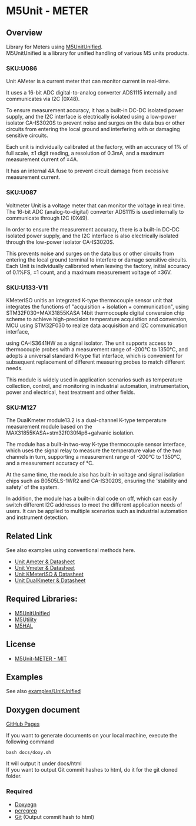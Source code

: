 # M5Unit - METER

## Overview

Library for Meters using [M5UnitUnified](https://github.com/m5stack/M5UnitUnified).  
M5UnitUnified is a library for unified handling of various M5 units products.

### SKU:U086

Unit AMeter is a current meter that can monitor current in real-time. 

It uses a 16-bit ADC digital-to-analog converter ADS1115 internally and communicates via I2C (0X48). 

To ensure measurement accuracy, it has a built-in DC-DC isolated power supply, and the I2C interface is electrically isolated using a low-power isolator CA-IS3020S to prevent noise and surges on the data bus or other circuits from entering the local ground and interfering with or damaging sensitive circuits. 

Each unit is individually calibrated at the factory, with an accuracy of 1% of full scale, ±1 digit reading, a resolution of 0.3mA, and a maximum measurement current of ±4A.

It has an internal 4A fuse to prevent circuit damage from excessive measurement current.

### SKU:U087

Voltmeter Unit is a voltage meter that can monitor the voltage in real time. The 16-bit ADC (analog-to-digital) converter ADS1115 is used internally to communicate through I2C (0X49).

In order to ensure the measurement accuracy, there is a built-in DC-DC isolated power supply, and the I2C interface is also electrically isolated through the low-power isolator CA-IS3020S.

This prevents noise and surges on the data bus or other circuits from entering the local ground terminal to interfere or damage sensitive circuits. Each Unit is individually calibrated when leaving the factory, initial accuracy of 0.1%FS, ±1 count, and a maximum measurement voltage of ±36V.

### SKU:U133-V11

KMeterISO unitis an integrated K-type thermocouple sensor unit that integrates the functions of "acquisition + isolation + communication", using STM32F030+MAX31855KASA 14bit thermocouple digital conversion chip scheme to achieve high-precision temperature acquisition and conversion, MCU using STM32F030 to realize data acquisition and I2C communication interface, 

using CA-IS3641HW as a signal isolator. The unit supports access to thermocouple probes with a measurement range of -200°C to 1350°C, and adopts a universal standard K-type flat interface, which is convenient for subsequent replacement of different measuring probes to match different needs. 

This module is widely used in application scenarios such as temperature collection, control, and monitoring in industrial automation, instrumentation, power and electrical, heat treatment and other fields.

### SKU:M127

The DualKmeter module13.2 is a dual-channel K-type temperature measurement module based on the MAX31855KASA+stm32f030f4p6+galvanic isolation. 

The module has a built-in two-way K-type thermocouple sensor interface, which uses the signal relay to measure the temperature value of the two channels in turn, supporting a measurement range of -200°C to 1350°C, and a measurement accuracy of °C.

At the same time, the module also has built-in voltage and signal isolation chips such as B0505LS-1WR2 and CA-IS3020S, ensuring the 'stability and safety' of the system. 

In addition, the module has a built-in dial code on off, which can easily switch different I2C addresses to meet the different application needs of users. It can be applied to multiple scenarios such as industrial automation and instrument detection.


## Related Link
See also examples using conventional methods here.

- [Unit Ameter & Datasheet](https://docs.m5stack.com/en/unit/ameter)
- [Unit Vmeter & Datasheet](https://docs.m5stack.com/en/unit/vmeter)
- [Unit KMeterISO & Datasheet](https://docs.m5stack.com/en/unit/KMeterISO%20Unit)
- [Unit DualKmeter & Datasheet](https://docs.m5stack.switch-science.com/en/module/DualKmeter%20Module13.2)


## Required Libraries:

- [M5UnitUnified](https://github.com/m5stack/M5UnitUnified)
- [M5Utility](https://github.com/m5stack/M5Utility)
- [M5HAL](https://github.com/m5stack/M5HAL)

## License

- [M5Unit-METER - MIT](LICENSE)

## Examples
See also [examples/UnitUnified](examples/UnitUnified)

## Doxygen document
[GitHub Pages](https://m5stack.github.io/M5Unit-METER/)

If you want to generate documents on your local machine, execute the following command

```
bash docs/doxy.sh
```

It will output it under docs/html  
If you want to output Git commit hashes to html, do it for the git cloned folder.

### Required
- [Doxyegn](https://www.doxygen.nl/)
- [pcregrep](https://formulae.brew.sh/formula/pcre2)
- [Git](https://git-scm.com/) (Output commit hash to html)

